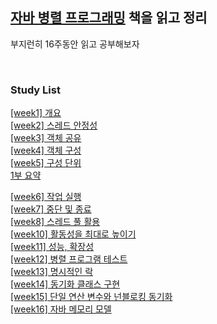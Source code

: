 ## [자바 병렬 프로그래밍](http://www.yes24.com/Product/Goods/3015162) 책을 읽고 정리
부지런히 16주동안 읽고 공부해보자

</br>

### Study List
[[week1] 개요](https://github.com/garlickim/study-note/blob/main/book/java-concurrency-in-practice/%5Bweek1%5D%20%EA%B0%9C%EC%9A%94.md)    
[[week2] 스레드 안정성](https://github.com/garlickim/study-note/blob/main/book/java-concurrency-in-practice/%5Bweek2%5D%20%EC%8A%A4%EB%A0%88%EB%93%9C%20%EC%95%88%EC%A0%95%EC%84%B1.md)       
[[week3] 객체 공유](https://github.com/garlickim/study-note/blob/main/book/java-concurrency-in-practice/%5Bweek3%5D%20%EA%B0%9D%EC%B2%B4%20%EA%B3%B5%EC%9C%A0.md)  
[[week4] 객체 구성](https://github.com/garlickim/study-note/blob/main/book/java-concurrency-in-practice/%5Bweek4%5D%20%EA%B0%9D%EC%B2%B4%20%EA%B5%AC%EC%84%B1.md)  
[[week5] 구성 단위](https://github.com/garlickim/study-note/blob/main/book/java-concurrency-in-practice/%5Bweek5%5D%20%EA%B5%AC%EC%84%B1%20%EB%8B%A8%EC%9C%84.md)  
[1부 요약](https://github.com/garlickim/study-note/blob/main/book/java-concurrency-in-practice/1%EB%B6%80%20%EC%9A%94%EC%95%BD.md)  

[[week6] 작업 실행](https://github.com/garlickim/study-note/blob/main/book/java-concurrency-in-practice/%5Bweek6%5D%20%EC%9E%91%EC%97%85%20%EC%8B%A4%ED%96%89.md)   
[[week7] 중단 및 종료](https://github.com/garlickim/study-note/blob/main/book/java-concurrency-in-practice/%5Bweek7%5D%20%EC%A4%91%EB%8B%A8%20%EB%B0%8F%20%EC%A2%85%EB%A3%8C.md)  
[[week8] 스레드 풀 활용](https://github.com/garlickim/study-note/blob/main/book/java-concurrency-in-practice/%5Bweek8%5D%20%EC%8A%A4%EB%A0%88%EB%93%9C%20%ED%92%80%20%ED%99%9C%EC%9A%A9.md)    
[[week10] 활동성을 최대로 높이기](https://github.com/garlickim/study-note/blob/main/book/java-concurrency-in-practice/%5Bweek10%5D%20%ED%99%9C%EB%8F%99%EC%84%B1%EC%9D%84%20%EC%B5%9C%EB%8C%80%EB%A1%9C%20%EB%86%92%EC%9D%B4%EA%B8%B0.md)     
[[week11] 성능, 확장성](https://github.com/garlickim/study-note/blob/main/book/java-concurrency-in-practice/%5Bweek11%5D%20%EC%84%B1%EB%8A%A5%2C%20%ED%99%95%EC%9E%A5%EC%84%B1.md)    
[[week12] 병렬 프로그램 테스트](https://github.com/garlickim/study-note/blob/main/book/java-concurrency-in-practice/%5Bweek12%5D%20%EB%B3%91%EB%A0%AC%20%ED%94%84%EB%A1%9C%EA%B7%B8%EB%9E%A8%20%ED%85%8C%EC%8A%A4%ED%8A%B8.md)     
[[week13] 명시적인 락](https://github.com/garlickim/study-note/blob/main/book/java-concurrency-in-practice/%5Bweek13%5D%20%EB%AA%85%EC%8B%9C%EC%A0%81%EC%9D%B8%20%EB%9D%BD.md)   
[[week14] 동기화 클래스 구현](https://github.com/garlickim/study-note/blob/main/book/java-concurrency-in-practice/%5Bweek14%5D%20%EB%8F%99%EA%B8%B0%ED%99%94%20%ED%81%B4%EB%9E%98%EC%8A%A4%20%EA%B5%AC%ED%98%84.md)   
[[week15] 단일 연산 변수와 넌블로킹 동기화](https://github.com/garlickim/study-note/blob/main/book/java-concurrency-in-practice/%5Bweek15%5D%20%EB%8B%A8%EC%9D%BC%20%EC%97%B0%EC%82%B0%20%EB%B3%80%EC%88%98%EC%99%80%20%EB%84%8C%EB%B8%94%EB%A1%9C%ED%82%B9%20%EB%8F%99%EA%B8%B0%ED%99%94.md)   
[[week16] 자바 메모리 모델](https://github.com/garlickim/study-note/blob/main/book/java-concurrency-in-practice/%5Bweek16%5D%20%EC%9E%90%EB%B0%94%20%EB%A9%94%EB%AA%A8%EB%A6%AC%20%EB%AA%A8%EB%8D%B8.md)
